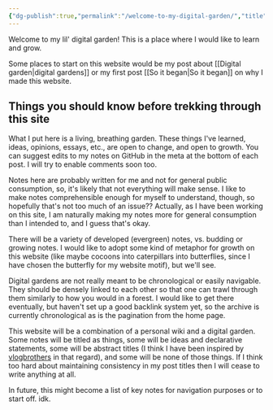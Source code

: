 ```yaml
---
{"dg-publish":true,"permalink":"/welcome-to-my-digital-garden/","title":"Welcome to my digital garden","tags":["about","meta","gardenEntry"]}
---
```



Welcome to my lil' digital garden! This is a place where I would like to learn and grow.

Some places to start on this website would be my post about [[Digital garden\|digital gardens]] or my first post [[So it began\|So it began]] on why I made this website.

## Things you should know before trekking through this site

What I put here is a living, breathing garden. These things I've learned, ideas, opinions, essays, etc., are open to change, and open to growth. You can suggest edits to my notes on GitHub in the meta at the bottom of each post. I will try to enable comments soon too.

Notes here are probably written for me and not for general public consumption, so, it's likely that not everything will make sense. I like to make notes comprehensible enough for myself to understand, though, so hopefully that's not too much of an issue?? Actually, as I have been working on this site, I am naturally making my notes more for general consumption than I intended to, and I guess that's okay.

There will be a variety of developed (evergreen) notes, vs. budding or growing notes. I would like to adopt some kind of metaphor for growth on this website (like maybe cocoons into caterpillars into butterflies, since I have chosen the butterfly for my website motif), but we'll see.

Digital gardens are not really meant to be chronological or easily navigable. They should be densely linked to each other so that one can trawl through them similarly to how you would in a forest. I would like to get there eventually, but haven't set up a good backlink system yet, so the archive is currently chronological as is the pagination from the home page.

This website will be a combination of a personal wiki and a digital garden. Some notes will be titled as things, some will be ideas and declarative statements, some will be abstract titles (I think I have been inspired by [vlogbrothers](https://www.youtube.com/user/vlogbrothers) in that regard), and some will be none of those things. If I think too hard about maintaining consistency in my post titles then I will cease to write anything at all.

In future, this might become a list of key notes for navigation purposes or to start off. idk.
